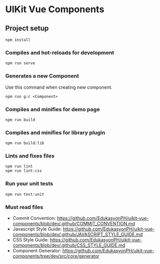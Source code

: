 # UIKit Vue Components

## Project setup
```
npm install
```

### Compiles and hot-reloads for development
```
npm run serve
```

### Generates a new Component
Use this command when creating new component.
```
npm run g:c <Component>
```

### Compiles and minifies for demo page
```
npm run build
```

### Compiles and minifies for library plugin
```
npm run build:lib
```

### Lints and fixes files
```
npm run lint
npm run lint:css
```

### Run your unit tests
```
npm run test:unit
```
### Must read files
* Commit Convention: https://github.com/EdukasyonPH/uikit-vue-components/blob/dev/.github/COMMIT_CONVENTION.md
* Javascript Style Guide: https://github.com/EdukasyonPH/uikit-vue-components/blob/dev/.github/JAVASCRIPT_STYLE_GUIDE.md
* CSS Style Guide: https://github.com/EdukasyonPH/uikit-vue-components/blob/dev/.github/CSS_STYLE_GUIDE.md
* Component Generator: https://github.com/EdukasyonPH/uikit-vue-components/tree/dev/src/core/generator